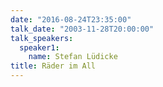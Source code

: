 ```yaml
---
date: "2016-08-24T23:35:00"
talk_date: "2003-11-28T20:00:00"
talk_speakers:
  speaker1:
    name: Stefan Lüdicke
title: Räder im All
---
```

